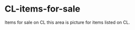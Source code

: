 CL-items-for-sale
=================

Items for sale on CL this area is picture for items listed on CL.
